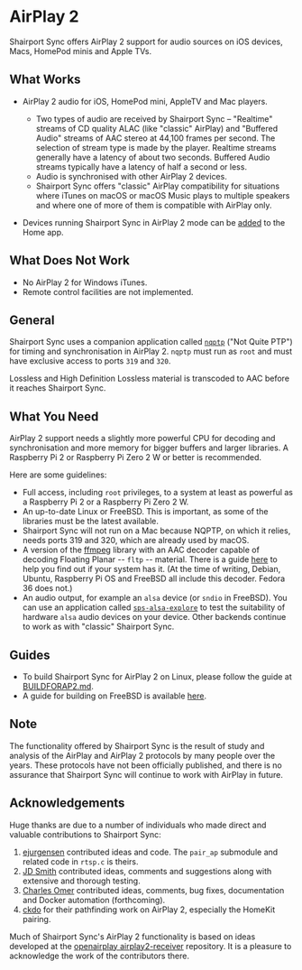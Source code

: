 # AirPlay 2
Shairport Sync offers AirPlay 2 support for audio sources on iOS devices, Macs, HomePod minis and Apple TVs.

## What Works
- AirPlay 2 audio for iOS, HomePod mini, AppleTV and Mac players.
  * Two types of audio are received by Shairport Sync – "Realtime" streams of CD quality ALAC (like "classic" AirPlay) and "Buffered Audio" streams of AAC stereo at 44,100 frames per second. The selection of stream type is made by the player. Realtime streams generally have a latency of about two seconds. Buffered Audio streams typically have a latency of half a second or less.
  * Audio is synchronised with other AirPlay 2 devices.
  * Shairport Sync offers "classic" AirPlay compatibility for situations where iTunes on macOS or macOS Music plays to multiple speakers and where one of more of them is compatible with AirPlay only.

- Devices running Shairport Sync in AirPlay 2 mode can be [added](https://github.com/mikebrady/shairport-sync/blob/development/ADDINGTOHOME.md) to the Home app. 

## What Does Not Work
- No AirPlay 2 for Windows iTunes.
- Remote control facilities are not implemented.

## General
Shairport Sync uses a companion application called [`nqptp`](https://github.com/mikebrady/nqptp) ("Not Quite PTP") for timing and synchronisation in AirPlay 2. `nqptp` must run as `root` and must have exclusive access to ports `319` and `320`.

Lossless and High Definition Lossless material is transcoded to AAC before it reaches Shairport Sync. 

## What You Need
AirPlay 2 support needs a slightly more powerful CPU for decoding and synchronisation and more memory for bigger buffers and larger libraries. A Raspberry Pi 2 or Raspberry Pi Zero 2 W or better is recommended.

Here are some guidelines: 
* Full access, including `root` privileges, to a system at least as powerful as a Raspberry Pi 2 or a Raspberry Pi Zero 2 W.
* An up-to-date Linux or FreeBSD. This is important, as some of the libraries must be the latest available.
* Shairport Sync will not run on a Mac because NQPTP, on which it relies, needs ports 319 and 320, which are already used by macOS.
* A version of the [ffmpeg](https://www.ffmpeg.org) library with an AAC decoder capable of decoding Floating Planar -- `fltp` -- material. There is a guide [here](https://github.com/mikebrady/shairport-sync/blob/development/TROUBLESHOOTING.md#aac-decoder-issues-airplay-2-only) to help you find out if your system has it. (At the time of writing, Debian, Ubuntu, Raspberry Pi OS and FreeBSD all include this decoder. Fedora 36 does not.)
* An audio output, for example an `alsa` device (or `sndio` in FreeBSD). You can use an application called [`sps-alsa-explore`](https://github.com/mikebrady/sps-alsa-explore) to test the suitability of hardware `alsa` audio devices on your device. Other backends continue to work as with "classic" Shairport Sync.

## Guides
* To build Shairport Sync for AirPlay 2 on Linux, please follow the guide at [BUILDFORAP2.md](https://github.com/mikebrady/shairport-sync/blob/development/BUILDFORAP2.md).
* A guide for building on FreeBSD is available [here](https://github.com/mikebrady/shairport-sync/blob/development/FREEBSD.md).

## Note
The functionality offered by Shairport Sync is the result of study and analysis of the AirPlay and AirPlay 2 protocols by many people over the years. These protocols have not been officially published, and there is no assurance that Shairport Sync will continue to work with AirPlay in future.

## Acknowledgements
Huge thanks are due to a number of individuals who made direct and valuable contributions to Shairport Sync:
1. [ejurgensen](https://github.com/ejurgensen) contributed ideas and code. The `pair_ap` submodule and related code in `rtsp.c` is theirs.
2. [JD Smith](https://github.com/jdtsmith) contributed ideas, comments and suggestions along with extensive and thorough testing.
3. [Charles Omer](https://github.com/charlesomer) contributed ideas, comments, bug fixes, documentation and Docker automation (forthcoming).
4. [ckdo](https://github.com/ckdo) for their pathfinding work on AirPlay 2, especially the HomeKit pairing.

Much of Shairport Sync's AirPlay 2 functionality is based on ideas developed at the [openairplay airplay2-receiver]( https://github.com/openairplay/airplay2-receiver) repository. It is a pleasure to acknowledge the work of the contributors there.
